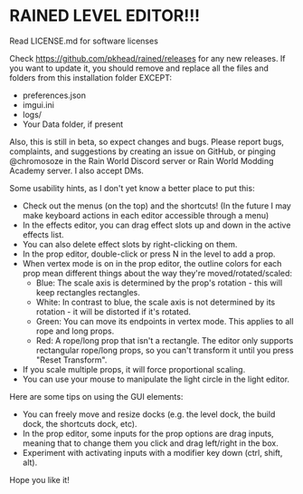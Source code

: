 # RAINED LEVEL EDITOR!!!

Read LICENSE.md for software licenses

Check https://github.com/pkhead/rained/releases for any new releases. If you want to update it, you should remove and replace all the files and folders from this installation folder EXCEPT:
- preferences.json
- imgui.ini
- logs/
- Your Data folder, if present

Also, this is still in beta, so expect changes and bugs. Please report bugs, complaints, and suggestions by creating an issue on GitHub, or pinging @chromosoze in the Rain World Discord server or Rain World Modding Academy server. I also accept DMs.

Some usability hints, as I don't yet know a better place to put this:
- Check out the menus (on the top) and the shortcuts!
  (In the future I may make keyboard actions in each editor accessible through a menu)
- In the effects editor, you can drag effect slots up and down in the active effects list.
- You can also delete effect slots by right-clicking on them.
- In the prop editor, double-click or press N in the level to add a prop.
- When vertex mode is on in the prop editor, the outline colors for each prop mean different things about the way they're moved/rotated/scaled:
  - Blue: The scale axis is determined by the prop's rotation - this will keep rectangles rectangles.
  - White: In contrast to blue, the scale axis is not determined by its rotation - it will be distorted if it's rotated.
  - Green: You can move its endpoints in vertex mode. This applies to all rope and long props.
  - Red: A rope/long prop that isn't a rectangle. The editor only supports rectangular rope/long props, so you can't transform it until you press "Reset Transform".
- If you scale multiple props, it will force proportional scaling.
- You can use your mouse to manipulate the light circle in the light editor.

Here are some tips on using the GUI elements:
- You can freely move and resize docks (e.g. the level dock, the build dock, the shortcuts dock, etc).
- In the prop editor, some inputs for the prop options are drag inputs, meaning that to change them you
  click and drag left/right in the box.
- Experiment with activating inputs with a modifier key down (ctrl, shift, alt).

Hope you like it!
